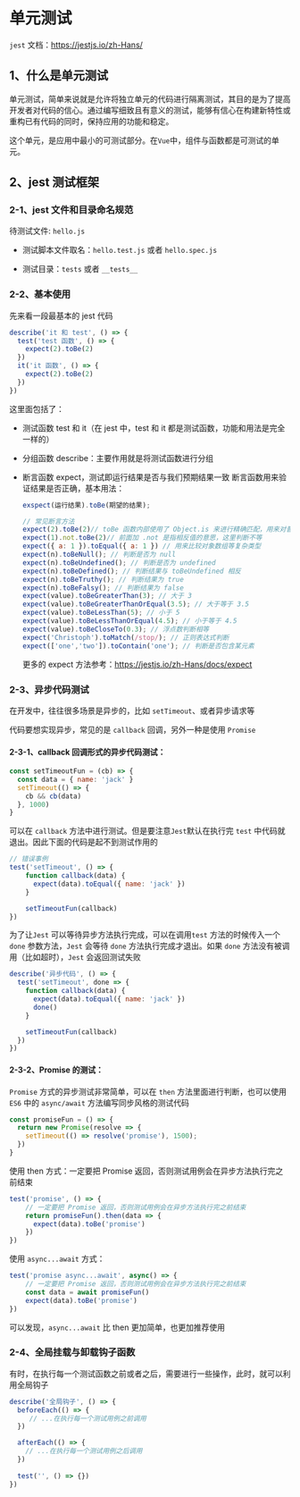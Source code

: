 # 单元测试

`jest` 文档：https://jestjs.io/zh-Hans/




## 1、什么是单元测试

单元测试，简单来说就是允许将独立单元的代码进行隔离测试，其目的是为了提高开发者对代码的信心。通过编写细致且有意义的测试，能够有信心在构建新特性或重构已有代码的同时，保持应用的功能和稳定。

这个单元，是应用中最小的可测试部分。在`Vue`中，组件与函数都是可测试的单元。



## 2、jest 测试框架



### 2-1、jest 文件和目录命名规范

待测试文件: `hello.js` 

- 测试脚本文件取名：`hello.test.js` 或者 `hello.spec.js` 

- 测试目录：`tests` 或者 `__tests__`



### 2-2、基本使用

先来看一段最基本的 jest 代码

```js
describe('it 和 test', () => {
  test('test 函数', () => {
    expect(2).toBe(2)
  })
  it('it 函数', () => {
    expect(2).toBe(2)
  })
})
```

这里面包括了：

- 测试函数 test 和 it（在 jest 中，test 和 it 都是测试函数，功能和用法是完全一样的）

- 分组函数 describe：主要作用就是将测试函数进行分组

- 断言函数 expect，测试即运行结果是否与我们预期结果一致 断言函数用来验证结果是否正确，基本用法：

  ```js
  exspect(运行结果).toBe(期望的结果);
  
  // 常见断言方法
  expect(2).toBe(2)// toBe 函数内部使用了 Object.is 来进行精确匹配，用来对普通数据类型进行比较
  expect(1).not.toBe(2)// 前面加 .not 是指相反值的意思，这里判断不等
  expect({ a: 1 }).toEqual({ a: 1 }) // 用来比较对象数组等复杂类型
  expect(n).toBeNull(); // 判断是否为 null
  expect(n).toBeUndefined(); // 判断是否为 undefined
  expect(n).toBeDefined(); // 判断结果与 toBeUndefined 相反
  expect(n).toBeTruthy(); // 判断结果为 true
  expect(n).toBeFalsy(); // 判断结果为 false
  expect(value).toBeGreaterThan(3); // 大于 3
  expect(value).toBeGreaterThanOrEqual(3.5); // 大于等于 3.5
  expect(value).toBeLessThan(5); // 小于 5
  expect(value).toBeLessThanOrEqual(4.5); // 小于等于 4.5
  expect(value).toBeCloseTo(0.3); // 浮点数判断相等
  expect('Christoph').toMatch(/stop/); // 正则表达式判断
  expect(['one','two']).toContain('one'); // 判断是否包含某元素
  ```

  更多的 expect 方法参考：https://jestjs.io/zh-Hans/docs/expect



### 2-3、异步代码测试

在开发中，往往很多场景是异步的，比如 `setTimeout`、或者异步请求等

代码要想实现异步，常见的是 `callback` 回调，另外一种是使用 `Promise`



#### 2-3-1、callback 回调形式的异步代码测试：

```js
const setTimeoutFun = (cb) => {
  const data = { name: 'jack' }
  setTimeout(() => {
    cb && cb(data)
  }, 1000)
}
```

可以在 `callback` 方法中进行测试。但是要注意`Jest`默认在执行完 `test` 中代码就退出。因此下面的代码是起不到测试作用的

```js
// 错误事例
test('setTimeout', () => {
    function callback(data) {
      expect(data).toEqual({ name: 'jack' })
    }

    setTimeoutFun(callback)
})
```

为了让`Jest` 可以等待异步方法执行完成，可以在调用`test` 方法的时候传入一个`done` 参数方法，`Jest` 会等待 `done` 方法执行完成才退出。如果 `done` 方法没有被调用（比如超时），`Jest` 会返回测试失败

```js
describe('异步代码', () => {
  test('setTimeout', done => {
    function callback(data) {
      expect(data).toEqual({ name: 'jack' })
      done()
    }

    setTimeoutFun(callback)
  })
})
```



#### 2-3-2、Promise 的测试：

`Promise` 方式的异步测试非常简单，可以在 `then` 方法里面进行判断，也可以使用 `ES6` 中的 `async/await` 方法编写同步风格的测试代码

```js
const promiseFun = () => {
  return new Promise(resolve => {
    setTimeout(() => resolve('promise'), 1500);
  })
}
```

使用 then 方式：一定要把 Promise 返回，否则测试用例会在异步方法执行完之前结束

```js
test('promise', () => {
    // 一定要把 Promise 返回，否则测试用例会在异步方法执行完之前结束
    return promiseFun().then(data => {
      expect(data).toBe('promise')
    })
})
```

使用 `async...await` 方式：

```js
test('promise async...await', async() => {
    // 一定要把 Promise 返回，否则测试用例会在异步方法执行完之前结束
    const data = await promiseFun()
    expect(data).toBe('promise')
})
```

可以发现，`async...await` 比 then 更加简单，也更加推荐使用



### 2-4、全局挂载与卸载钩子函数

有时，在执行每一个测试函数之前或者之后，需要进行一些操作，此时，就可以利用全局钩子

```js
describe('全局钩子', () => {
  beforeEach(() => {
     // ...在执行每一个测试用例之前调用
  })

  afterEach(() => {
    // ...在执行每一个测试用例之后调用
  })
 
  test('', () => {})
})
```
